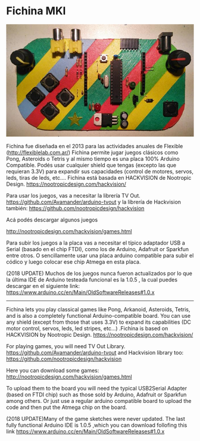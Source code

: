 # Fichina MKI
![alt tag](https://raw.githubusercontent.com/labodejuguete/Fichina-MKI/master/fichina_MKI.jpg)

Fichina fue diseñada en el 2013 para las actividades anuales de Flexible (http://flexiblelab.com.ar/) 
Fichina permite jugar juegos clásicos como Pong, Asteroids o Tetris y al mismo tiempo es una placa 100% Arduino Compatible. Podés usar cualquier shield que tengas (excepto las que requieran 3.3V) para expandir sus capacidades (control de motores, servos, leds, tiras de leds, etc.... Fichina está basada en HACKVISION de Nootropic Design.
https://nootropicdesign.com/hackvision/

Para usar los juegos, vas a necesitar la librería TV Out.
https://github.com/Avamander/arduino-tvout
y la librería de Hackvision también:
https://github.com/nootropicdesign/hackvision


Acá podés descargar algunos juegos

http://nootropicdesign.com/hackvision/games.html

Para subir los juegos a la placa vas a necesitar el típico adaptador USB a Serial (basado en el chip FTDI), como los de Arduino, Adafruit or Sparkfun entre otros. O sencillamente usar una placa arduino compatible para subir el códico y luego colocar ese chip Atmega en esta placa. 

(2018 UPDATE) Muchos de los juegos nunca fueron actualizados por lo que la última IDE de Arduino testeada funcional es la 1.0.5 , la cual puedes descargar en el siguiente link:
https://www.arduino.cc/en/Main/OldSoftwareReleases#1.0.x


 ----------------------------------------

Fichina lets you play classical games like Pong, Arkanoid, Asteroids, Tetris, and is also a completely functional Arduino-compatible board. You can use any shield (except from those that uses 3.3V) to expand its capabilities (DC motor control, servos, leds, led stripes, etc...) .Fichina is based on HACKVISION by Nootropic Design.
https://nootropicdesign.com/hackvision/

For playing games, you will need TV Out Library.
https://github.com/Avamander/arduino-tvout
and Hackvision library too:
https://github.com/nootropicdesign/hackvision

Here you can download some games:
http://nootropicdesign.com/hackvision/games.html

To upload them to the board you will need the typical USB2Serial Adapter (based on FTDI chip)  such as those sold by Arduino, Adafruit or Sparkfun among others. Or just use a regular arduino compatible board to upload the code and then put the Atmega chip on the board.

(2018 UPDATE)Many of the game sketches were never updated. The last fully functional Arduino IDE is 1.0.5 ,which you can download follofing this link
https://www.arduino.cc/en/Main/OldSoftwareReleases#1.0.x

